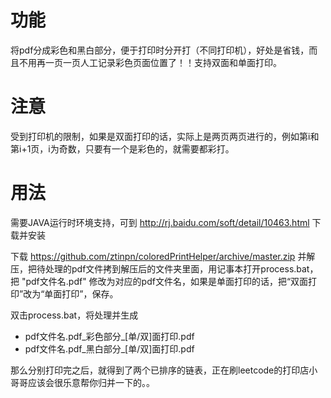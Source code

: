 # 功能

将pdf分成彩色和黑白部分，便于打印时分开打（不同打印机），好处是省钱，而且不用再一页一页人工记录彩色页面位置了！！支持双面和单面打印。

# 注意

受到打印机的限制，如果是双面打印的话，实际上是两页两页进行的，例如第i和第i+1页，i为奇数，只要有一个是彩色的，就需要都彩打。

# 用法

需要JAVA运行时环境支持，可到 http://rj.baidu.com/soft/detail/10463.html 下载并安装

下载 https://github.com/ztinpn/coloredPrintHelper/archive/master.zip 并解压，把待处理的pdf文件拷到解压后的文件夹里面，用记事本打开process.bat，把 "pdf文件名.pdf" 修改为对应的pdf文件名，如果是单面打印的话，把“双面打印”改为“单面打印”，保存。

双击process.bat，将处理并生成
- pdf文件名.pdf_彩色部分_[单/双]面打印.pdf
- pdf文件名.pdf_黑白部分_[单/双]面打印.pdf

那么分别打印完之后，就得到了两个已排序的链表，正在刷leetcode的打印店小哥哥应该会很乐意帮你归并一下的。。

